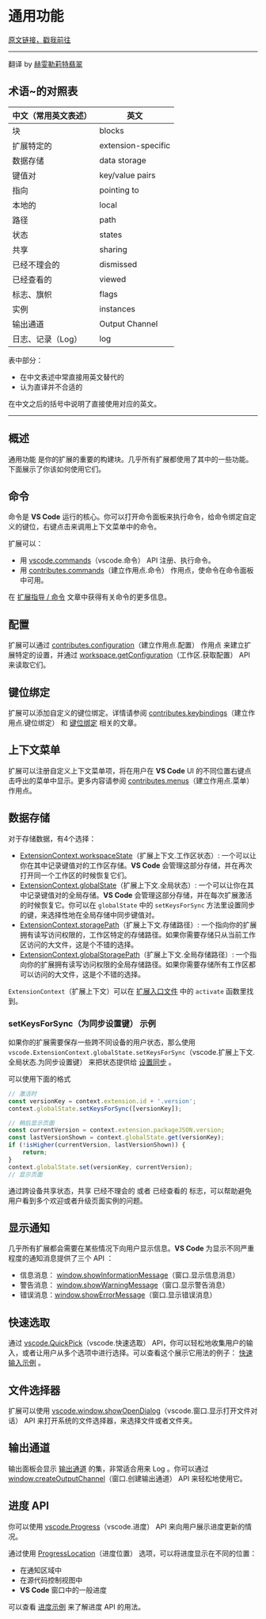 # 通用功能

[原文链接，戳我前往](https://code.visualstudio.com/api/extension-capabilities/common-capabilities)

------

翻译 by [赫雯勒莉特翡翠](https://github.com/HeveraletLaidCenx)

## 术语~的对照表

|中文（常用英文表述）|英文|
|----|----|
|块|blocks|
|扩展特定的|extension-specific|
|数据存储|data storage|
|键值对|key/value pairs|
|指向|pointing to|
|本地的|local|
|路径|path|
|状态|states|
|共享|sharing|
|已经不理会的|dismissed|
|已经查看的|viewed|
|标志、旗帜|flags|
|实例|instances|
|输出通道|Output Channel|
|日志、记录（Log）|log|

表中部分：

* 在中文表述中常直接用英文替代的
* 认为直译并不合适的

在中文之后的括号中说明了直接使用对应的英文。

------

## 概述

通用功能 是你的扩展的重要的构建块。几乎所有扩展都使用了其中的一些功能。下面展示了你该如何使用它们。

## 命令

命令是 **VS Code** 运行的核心。你可以打开命令面板来执行命令，给命令绑定自定义的键位，右键点击来调用上下文菜单中的命令。

扩展可以：

* 用 [vscode.commands](https://code.visualstudio.com/api/references/vscode-api#commands)（vscode.命令） API 注册、执行命令。
* 用 [contributes.commands](https://code.visualstudio.com/api/references/contribution-points#contributes.commands)（建立作用点.命令） 作用点，使命令在命令面板中可用。

在 [扩展指导 / 命令](https://code.visualstudio.com/api/extension-guides/command) 文章中获得有关命令的更多信息。

## 配置

扩展可以通过 [contributes.configuration](https://code.visualstudio.com/api/references/contribution-points#contributes.configuration)（建立作用点.配置） 作用点 来建立扩展特定的设置，并通过 [workspace.getConfiguration](https://code.visualstudio.com/api/references/vscode-api#workspace.getConfiguration)（工作区.获取配置） API 来读取它们。

## 键位绑定

扩展可以添加自定义的键位绑定。详情请参阅 [contributes.keybindings](https://code.visualstudio.com/api/references/contribution-points#contributes.keybindings)（建立作用点.键位绑定） 和 [键位绑定](https://code.visualstudio.com/docs/getstarted/keybindings) 相关的文章。

## 上下文菜单

扩展可以注册自定义上下文菜单项，将在用户在 **VS Code** UI 的不同位置右键点击呼出的菜单中显示。更多内容请参阅 [contributes.menus](https://code.visualstudio.com/api/references/contribution-points#contributes.menus)（建立作用点.菜单） 作用点。

## 数据存储

对于存储数据，有4个选择：

* [ExtensionContext.workspaceState](https://code.visualstudio.com/api/references/vscode-api#ExtensionContext.workspaceState)（扩展上下文.工作区状态）: 一个可以让你在其中记录键值对的工作区存储。**VS Code** 会管理这部分存储，并在再次打开同一个工作区的时候恢复它们。
* [ExtensionContext.globalState](https://code.visualstudio.com/api/references/vscode-api#ExtensionContext.globalState)（扩展上下文.全局状态）: 一个可以让你在其中记录键值对的全局存储。**VS Code** 会管理这部分存储，并在每次扩展激活的时候恢复它。你可以在 `globalState` 中的 `setKeysForSync` 方法里设置同步的键，来选择性地在全局存储中同步键值对。
* [ExtensionContext.storagePath](https://code.visualstudio.com/api/references/vscode-api#ExtensionContext.storagePath)（扩展上下文.存储路径）: 一个指向你的扩展拥有读写访问权限的，工作区特定的存储路径。如果你需要存储只从当前工作区访问的大文件，这是个不错的选择。
* [ExtensionContext.globalStoragePath](https://code.visualstudio.com/api/references/vscode-api#ExtensionContext.globalStoragePath)（扩展上下文.全局存储路径）: 一个指向你的扩展拥有读写访问权限的全局存储路径。如果你需要存储所有工作区都可以访问的大文件，这是个不错的选择。

`ExtensionContext`（扩展上下文）可以在 [扩展入口文件](https://code.visualstudio.com/api/get-started/extension-anatomy#extension-entry-file) 中的 `activate` 函数里找到。

### setKeysForSync（为同步设置键） 示例

如果你的扩展需要保存一些跨不同设备的用户状态，那么使用 `vscode.ExtensionContext.globalState.setKeysForSync`（vscode.扩展上下文.全局状态.为同步设置键） 来把状态提供给 [设置同步](https://code.visualstudio.com/docs/editor/settings-sync) 。

可以使用下面的格式

```typescript
// 激活时
const versionKey = context.extension.id + '.version';
context.globalState.setKeysForSync([versionKey]);

// 稍后显示页面
const currentVersion = context.extension.packageJSON.version;
const lastVersionShown = context.globalState.get(versionKey);
if (!isHigher(currentVersion, lastVersionShown)) {
    return;
}
context.globalState.set(versionKey, currentVersion);
// 显示页面
```

通过跨设备共享状态，共享 已经不理会的 或者 已经查看的 标志，可以帮助避免用户看到多个欢迎或者升级页面实例的问题。

## 显示通知

几乎所有扩展都会需要在某些情况下向用户显示信息。**VS Code** 为显示不同严重程度的通知消息提供了三个 API ：

* 信息消息： [window.showInformationMessage](https://code.visualstudio.com/api/references/vscode-api#window.showInformationMessage)（窗口.显示信息消息）
* 警告消息： [window.showWarningMessage](https://code.visualstudio.com/api/references/vscode-api#window.showWarningMessage)（窗口.显示警告消息）
* 错误消息：[window.showErrorMessage](https://code.visualstudio.com/api/references/vscode-api#window.showErrorMessage)（窗口.显示错误消息）

## 快速选取

通过 [vscode.QuickPick](https://code.visualstudio.com/api/references/vscode-api#QuickPick)（vscode.快速选取） API，你可以轻松地收集用户的输入，或者让用户从多个选项中进行选择。可以查看这个展示它用法的例子： [快速输入示例](https://github.com/microsoft/vscode-extension-samples/tree/main/quickinput-sample) 。

## 文件选择器

扩展可以使用 [vscode.window.showOpenDialog](https://code.visualstudio.com/api/references/vscode-api#vscode.window.showOpenDialog)（vscode.窗口.显示打开文件对话） API 来打开系统的文件选择器，来选择文件或者文件夹。

## 输出通道

输出面板会显示 [输出通道](https://code.visualstudio.com/api/references/vscode-api#OutputChannel) 的集，非常适合用来 Log 。你可以通过 [window.createOutputChannel](https://code.visualstudio.com/api/references/vscode-api#window.createOutputChannel)（窗口.创建输出通道） API 来轻松地使用它。

## 进度 API

你可以使用 [vscode.Progress](https://code.visualstudio.com/api/references/vscode-api#Progress)（vscode.进度） API 来向用户展示进度更新的情况。

通过使用 [ProgressLocation](https://code.visualstudio.com/api/references/vscode-api#ProgressLocation)（进度位置） 选项，可以将进度显示在不同的位置：

* 在通知区域中
* 在源代码控制视图中
* **VS Code** 窗口中的一般进度

可以查看 [进度示例](https://github.com/microsoft/vscode-extension-samples/tree/main/progress-sample) 来了解进度 API 的用法。
